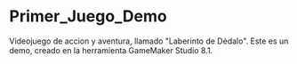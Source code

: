 # Primer_Juego_Demo
Videojuego de accion y aventura, llamado "Laberinto de Dédalo".
Este es un demo, creado en la herramienta GameMaker Studio 8.1. 

